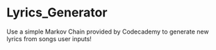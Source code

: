 # Lyrics_Generator
Use a simple Markov Chain provided by Codecademy to generate new lyrics from songs user inputs! 
